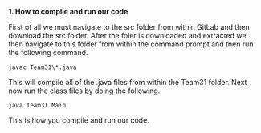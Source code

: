 **1. How to compile and run our code**

First of all we must navigate to the src folder from within GitLab and then download the src folder. After the foler is downloaded and extracted we then navigate to this folder from within the command prompt and then run the following command.

```javac Team31\*.java```

This will compile all of the .java files from within the Team31 folder. Next now run the class files by doing the following.

```java Team31.Main```

This is how you compile and run our code.
